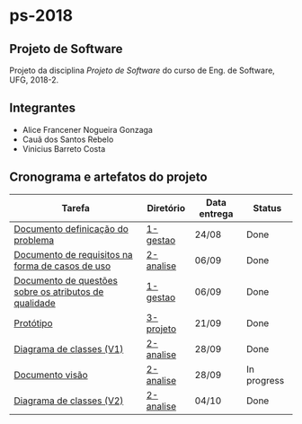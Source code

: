 # ps-2018

## Projeto de Software

Projeto da disciplina _Projeto de Software_ do curso de Eng. de Software, UFG, 2018-2.  

## Integrantes

- Alice Francener Nogueira Gonzaga  
- Cauã dos Santos Rebelo  
- Vinicius Barreto Costa  

## Cronograma e artefatos do projeto

 Tarefa         | Diretório |Data entrega | Status |
----------------|-----------|-------------|--------|
 [Documento definicação do problema](1-gestao/definicao-problema.pdf) | [1-gestao](1-gestao) | 24/08 | Done
 [Documento de requisitos na forma de casos de uso](2-analise/modelo-descricao-caso-uso.pdf) | [2-analise](2-analise) | 06/09 | Done
 [Documento de questões sobre os atributos de qualidade](1-gestao/questoes-atributos-qualidade.pdf) | [1-gestao](1-gestao) | 06/09 | Done
 [Protótipo](3-projeto/prototipo) | [3-projeto](3-projeto) | 21/09 | Done
 [Diagrama de classes (V1)](2-analise/diagrama-classes.png) | [2-analise](2-analise) | 28/09 | Done
 [Documento visão](2-analise/template-documento-visao-sistema.docx) | [2-analise](2-analise) | 28/09 | In progress
 [Diagrama de classes (V2)](2-analise/diagrama-classes.png) | [2-analise](2-analise) | 04/10 | Done